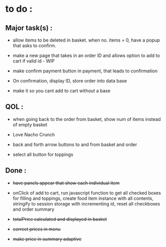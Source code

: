 # to do :

## Major task(s) :

- allow items to be deleted in basket. when no. items = 0, have a popup that asks to confirm.

- make a new page that takes in an order ID and allows option to add to cart if valid id - WIP

- make confirm payment button in payment, that leads to confirmation

- On confirmation, display ID, store order into data base

- make it so you cant add to cart without a base

## QOL :

- when going back to the order from basket, show num of items instead of empty basket

- Love Nacho Crunch

- back and forth arrow buttons to and from basket and order

- select all button for toppings

## Done :

- ~~have panels appear that show each individual item~~

- onClick of add to cart, run javascript function to get all checked boxes for filling
  and toppings, create food item instance with all contents, stringify to session storage with
  incrementing id, reset all checkboxes and order summary

- ~~totalPrice calculated and displayed in basket~~

- ~~correct prices in menu~~

- ~~make price in summary adaptive~~
